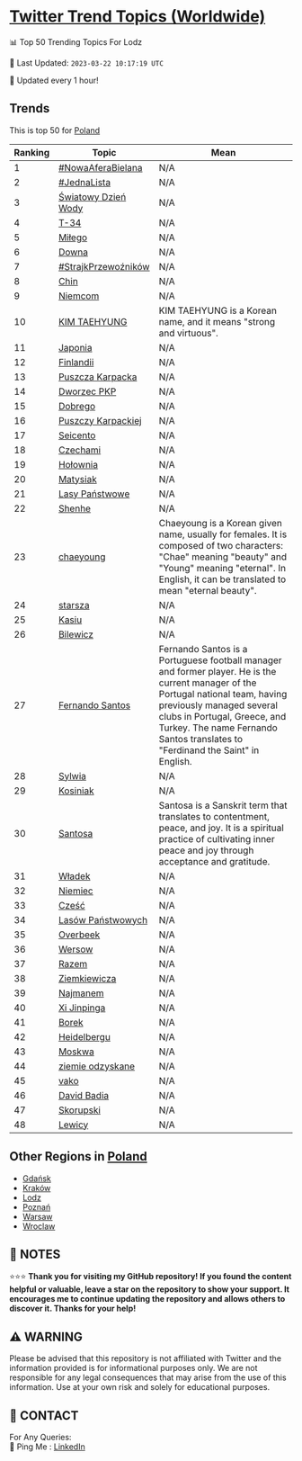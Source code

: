 [Twitter Trend Topics (Worldwide)](https://github.com/ErcinDedeoglu/Twitter-Trend-Topics)
==========


📊 Top 50 Trending Topics For Lodz

📆 Last Updated: `2023-03-22 10:17:19 UTC`

🔧 Updated every 1 hour!


## Trends

This is top 50 for [Poland](</Poland>)

| Ranking | Topic | Mean |
| ------- | ------------ | ------------ |
| 1 | [#NowaAferaBielana](http://twitter.com/search?q=%23NowaAferaBielana) | N/A |
| 2 | [#JednaLista](http://twitter.com/search?q=%23JednaLista) | N/A |
| 3 | [Światowy Dzień Wody](http://twitter.com/search?q=%c5%9awiatowy+Dzie%c5%84+Wody) | N/A |
| 4 | [T-34](http://twitter.com/search?q=T-34) | N/A |
| 5 | [Miłego](http://twitter.com/search?q=Mi%c5%82ego) | N/A |
| 6 | [Downa](http://twitter.com/search?q=Downa) | N/A |
| 7 | [#StrajkPrzewoźników](http://twitter.com/search?q=%23StrajkPrzewo%c5%banik%c3%b3w) | N/A |
| 8 | [Chin](http://twitter.com/search?q=Chin) | N/A |
| 9 | [Niemcom](http://twitter.com/search?q=Niemcom) | N/A |
| 10 | [KIM TAEHYUNG](http://twitter.com/search?q=KIM+TAEHYUNG) | KIM TAEHYUNG is a Korean name, and it means "strong and virtuous". |
| 11 | [Japonia](http://twitter.com/search?q=Japonia) | N/A |
| 12 | [Finlandii](http://twitter.com/search?q=Finlandii) | N/A |
| 13 | [Puszcza Karpacka](http://twitter.com/search?q=Puszcza+Karpacka) | N/A |
| 14 | [Dworzec PKP](http://twitter.com/search?q=Dworzec+PKP) | N/A |
| 15 | [Dobrego](http://twitter.com/search?q=Dobrego) | N/A |
| 16 | [Puszczy Karpackiej](http://twitter.com/search?q=Puszczy+Karpackiej) | N/A |
| 17 | [Seicento](http://twitter.com/search?q=Seicento) | N/A |
| 18 | [Czechami](http://twitter.com/search?q=Czechami) | N/A |
| 19 | [Hołownia](http://twitter.com/search?q=Ho%c5%82ownia) | N/A |
| 20 | [Matysiak](http://twitter.com/search?q=Matysiak) | N/A |
| 21 | [Lasy Państwowe](http://twitter.com/search?q=Lasy+Pa%c5%84stwowe) | N/A |
| 22 | [Shenhe](http://twitter.com/search?q=Shenhe) | N/A |
| 23 | [chaeyoung](http://twitter.com/search?q=chaeyoung) | Chaeyoung is a Korean given name, usually for females. It is composed of two characters: "Chae" meaning "beauty" and "Young" meaning "eternal". In English, it can be translated to mean "eternal beauty". |
| 24 | [starsza](http://twitter.com/search?q=starsza) | N/A |
| 25 | [Kasiu](http://twitter.com/search?q=Kasiu) | N/A |
| 26 | [Bilewicz](http://twitter.com/search?q=Bilewicz) | N/A |
| 27 | [Fernando Santos](http://twitter.com/search?q=Fernando+Santos) | Fernando Santos is a Portuguese football manager and former player. He is the current manager of the Portugal national team, having previously managed several clubs in Portugal, Greece, and Turkey. The name Fernando Santos translates to "Ferdinand the Saint" in English. |
| 28 | [Sylwia](http://twitter.com/search?q=Sylwia) | N/A |
| 29 | [Kosiniak](http://twitter.com/search?q=Kosiniak) | N/A |
| 30 | [Santosa](http://twitter.com/search?q=Santosa) | Santosa is a Sanskrit term that translates to contentment, peace, and joy. It is a spiritual practice of cultivating inner peace and joy through acceptance and gratitude. |
| 31 | [Władek](http://twitter.com/search?q=W%c5%82adek) | N/A |
| 32 | [Niemiec](http://twitter.com/search?q=Niemiec) | N/A |
| 33 | [Cześć](http://twitter.com/search?q=Cze%c5%9b%c4%87) | N/A |
| 34 | [Lasów Państwowych](http://twitter.com/search?q=Las%c3%b3w+Pa%c5%84stwowych) | N/A |
| 35 | [Overbeek](http://twitter.com/search?q=Overbeek) | N/A |
| 36 | [Wersow](http://twitter.com/search?q=Wersow) | N/A |
| 37 | [Razem](http://twitter.com/search?q=Razem) | N/A |
| 38 | [Ziemkiewicza](http://twitter.com/search?q=Ziemkiewicza) | N/A |
| 39 | [Najmanem](http://twitter.com/search?q=Najmanem) | N/A |
| 40 | [Xi Jinpinga](http://twitter.com/search?q=Xi+Jinpinga) | N/A |
| 41 | [Borek](http://twitter.com/search?q=Borek) | N/A |
| 42 | [Heidelbergu](http://twitter.com/search?q=Heidelbergu) | N/A |
| 43 | [Moskwa](http://twitter.com/search?q=Moskwa) | N/A |
| 44 | [ziemie odzyskane](http://twitter.com/search?q=ziemie+odzyskane) | N/A |
| 45 | [vako](http://twitter.com/search?q=vako) | N/A |
| 46 | [David Badia](http://twitter.com/search?q=David+Badia) | N/A |
| 47 | [Skorupski](http://twitter.com/search?q=Skorupski) | N/A |
| 48 | [Lewicy](http://twitter.com/search?q=Lewicy) | N/A |



## Other Regions in [Poland](</Poland>)

* [Gdańsk](</Poland/Gdańsk.md>)
* [Kraków](</Poland/Kraków.md>)
* [Lodz](</Poland/Lodz.md>)
* [Poznań](</Poland/Poznań.md>)
* [Warsaw](</Poland/Warsaw.md>)
* [Wroclaw](</Poland/Wroclaw.md>)



## 📝 NOTES

⭐⭐⭐ **Thank you for visiting my GitHub repository! If you found the content helpful or valuable, leave a star on the repository to show your support. It encourages me to continue updating the repository and allows others to discover it. Thanks for your help!**


## ⚠️ WARNING

Please be advised that this repository is not affiliated with Twitter and the information provided is for informational purposes only. We are not responsible for any legal consequences that may arise from the use of this information. Use at your own risk and solely for educational purposes.


## 📨 CONTACT

 For Any Queries:  
            🏓 Ping Me : [LinkedIn](https://www.linkedin.com/in/ercindedeoglu/)
